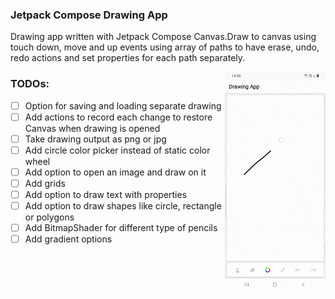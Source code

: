 ### Jetpack Compose Drawing App

Drawing app written with Jetpack Compose Canvas.Draw to canvas using touch down, move and up events using array of paths to have erase, undo, redo actions and set properties for each path separately.


<img src="/./screenshots/intro.gif" align="right" width="32%"/>

### TODOs:
- [ ] Option for saving and loading separate drawing
- [ ] Add actions to record each change to restore Canvas when drawing is opened
- [ ] Take drawing output as png or jpg
- [ ] Add circle color picker instead of static color wheel
- [ ] Add option to open an image and draw on it
- [ ] Add grids
- [ ] Add option to draw text with properties
- [ ] Add option to draw shapes like circle, rectangle or polygons
- [ ] Add BitmapShader for different type of pencils
- [ ] Add gradient options

